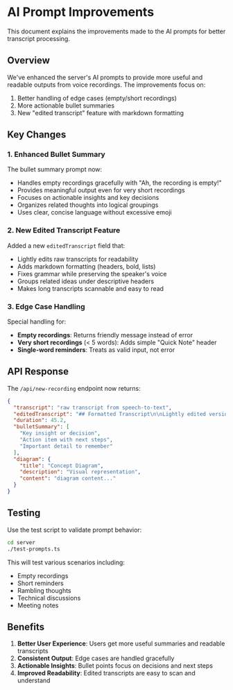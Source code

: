 # AI Prompt Improvements

This document explains the improvements made to the AI prompts for better transcript processing.

## Overview

We've enhanced the server's AI prompts to provide more useful and readable outputs from voice recordings. The improvements focus on:

1. Better handling of edge cases (empty/short recordings)
2. More actionable bullet summaries
3. New "edited transcript" feature with markdown formatting

## Key Changes

### 1. Enhanced Bullet Summary

The bullet summary prompt now:
- Handles empty recordings gracefully with "Ah, the recording is empty!"
- Provides meaningful output even for very short recordings
- Focuses on actionable insights and key decisions
- Organizes related thoughts into logical groupings
- Uses clear, concise language without excessive emoji

### 2. New Edited Transcript Feature

Added a new `editedTranscript` field that:
- Lightly edits raw transcripts for readability
- Adds markdown formatting (headers, bold, lists)
- Fixes grammar while preserving the speaker's voice
- Groups related ideas under descriptive headers
- Makes long transcripts scannable and easy to read

### 3. Edge Case Handling

Special handling for:
- **Empty recordings**: Returns friendly message instead of error
- **Very short recordings** (< 5 words): Adds simple "Quick Note" header
- **Single-word reminders**: Treats as valid input, not error

## API Response

The `/api/new-recording` endpoint now returns:

```json
{
  "transcript": "raw transcript from speech-to-text",
  "editedTranscript": "## Formatted Transcript\n\nLightly edited version...",
  "duration": 45.2,
  "bulletSummary": [
    "Key insight or decision",
    "Action item with next steps",
    "Important detail to remember"
  ],
  "diagram": {
    "title": "Concept Diagram",
    "description": "Visual representation",
    "content": "diagram content..."
  }
}
```

## Testing

Use the test script to validate prompt behavior:

```bash
cd server
./test-prompts.ts
```

This will test various scenarios including:
- Empty recordings
- Short reminders
- Rambling thoughts
- Technical discussions
- Meeting notes

## Benefits

1. **Better User Experience**: Users get more useful summaries and readable transcripts
2. **Consistent Output**: Edge cases are handled gracefully
3. **Actionable Insights**: Bullet points focus on decisions and next steps
4. **Improved Readability**: Edited transcripts are easy to scan and understand